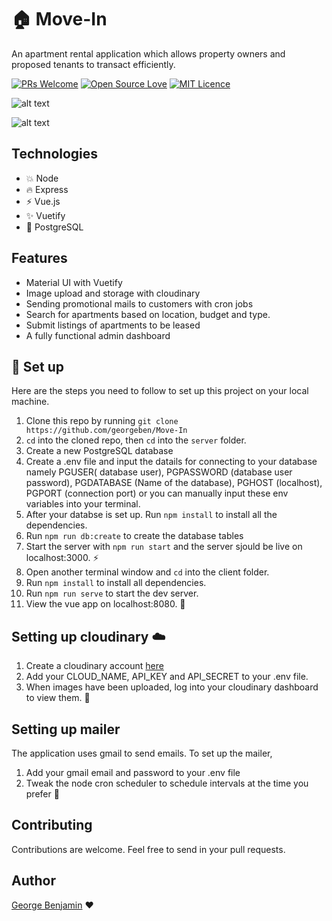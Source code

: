 # :house: Move-In
An apartment rental application which allows property owners and proposed tenants to transact efficiently.

[![PRs Welcome](https://img.shields.io/badge/PRs-welcome-brightgreen.svg?style=flat-square)](http://makeapullrequest.com)
[![Open Source Love](https://badges.frapsoft.com/os/v1/open-source.svg?v=103)](https://github.com/ellerbrock/open-source-badges/)
[![MIT Licence](https://badges.frapsoft.com/os/mit/mit.svg?v=103)](https://opensource.org/licenses/mit-license.php)


![alt text](https://github.com/georgeben/Move-In/blob/development/screenshots/home.png "Homepage screenshot")

![alt text](https://github.com/georgeben/Move-In/blob/development/screenshots/dashboard.PNG "Dashboard screenshott")

## Technologies
- :boom: Node
- :fire: Express
- :zap: Vue.js
- :sparkles: Vuetify
- :elephant: PostgreSQL

## Features
- Material UI with Vuetify
- Image upload and storage with cloudinary
- Sending promotional mails to customers with cron jobs
- Search for apartments based on location, budget and type.
- Submit listings of apartments to be leased
- A fully functional admin dashboard

## :book: Set up
Here are the steps you need to follow to set up this project on your local machine.
1. Clone this repo by running `git clone https://github.com/georgeben/Move-In`
2. `cd` into the cloned repo, then `cd` into the `server` folder.
3. Create a new PostgreSQL database
4. Create a .env file and input the datails for connecting to your database namely PGUSER( database user), PGPASSWORD (database user password),
PGDATABASE (Name of the database), PGHOST (localhost), PGPORT (connection port) or you can manually input these env variables into your terminal.
5. After your databse is set up. Run `npm install` to install all the dependencies.
6. Run `npm run db:create` to create the database tables
7. Start the server with `npm run start` and the server sjould be live on localhost:3000. :zap:
8. Open another terminal window and `cd` into the client folder.
9. Run `npm install` to install all dependencies.
10. Run `npm run serve` to start the dev server.
11. View the vue app on localhost:8080. :tada:

## Setting up  cloudinary :cloud:
1. Create a cloudinary account [here](https://cloudinary.com/)
2. Add your CLOUD_NAME, API_KEY and API_SECRET to your .env file.
3. When images have been uploaded, log into your cloudinary dashboard to view them. :tada:

## Setting up mailer
The application uses gmail to send emails. To set up the mailer,
1. Add your gmail email and password to your .env file
2. Tweak the node cron scheduler to schedule intervals at the time you prefer :tada:

## Contributing
Contributions are welcome. Feel free to send in your pull requests.

## Author
[George Benjamin](https://github.com/georgeben) :heart:

